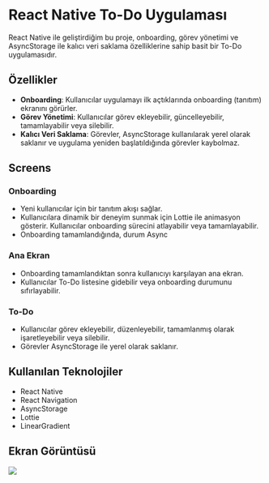# React Native To-Do Uygulaması

React Native ile geliştirdiğim bu proje, onboarding, görev yönetimi ve AsyncStorage ile kalıcı veri saklama özelliklerine sahip basit bir To-Do uygulamasıdır.

## Özellikler

- **Onboarding**: Kullanıcılar uygulamayı ilk açtıklarında onboarding (tanıtım) ekranını görürler.
- **Görev Yönetimi**: Kullanıcılar görev ekleyebilir, güncelleyebilir, tamamlayabilir veya silebilir.
- **Kalıcı Veri Saklama**: Görevler, AsyncStorage kullanılarak yerel olarak saklanır ve uygulama yeniden başlatıldığında görevler kaybolmaz.

## Screens

### Onboarding

- Yeni kullanıcılar için bir tanıtım akışı sağlar.
- Kullanıcılara dinamik bir deneyim sunmak için Lottie ile animasyon gösterir.
  Kullanıcılar onboarding sürecini atlayabilir veya tamamlayabilir.
- Onboarding tamamlandığında, durum Async

### Ana Ekran

- Onboarding tamamlandıktan sonra kullanıcıyı karşılayan ana ekran.
- Kullanıcılar To-Do listesine gidebilir veya onboarding durumunu sıfırlayabilir.

### To-Do

- Kullanıcılar görev ekleyebilir, düzenleyebilir, tamamlanmış olarak işaretleyebilir veya silebilir.
- Görevler AsyncStorage ile yerel olarak saklanır.

## Kullanılan Teknolojiler

- React Native
- React Navigation
- AsyncStorage
- Lottie
- LinearGradient

## Ekran Görüntüsü

![](../todo.gif)

